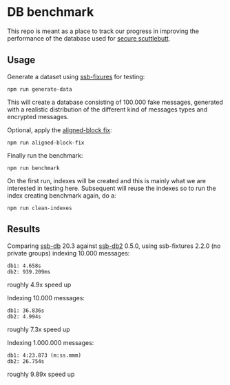 # DB benchmark

This repo is meant as a place to track our progress in improving the
performance of the database used for [secure
scuttlebutt](https://github.com/ssbc/).

## Usage

Generate a dataset using [ssb-fixures](https://github.com/ssb-ngi-pointer/ssb-fixtures/) for testing:
```
npm run generate-data
```

This will create a database consisting of 100.000 fake messages,
generated with a realistic distribution of the different kind of
messages types and encrypted messages.

Optional, apply the [aligned-block fix](https://github.com/flumedb/aligned-block-file/pull/11):
```
npm run aligned-block-fix
```

Finally run the benchmark:
```
npm run benchmark
```

On the first run, indexes will be created and this is mainly what we
are interested in testing here. Subsequent will reuse the indexes so
to run the index creating benchmark again, do a:
```
npm run clean-indexes
```

## Results

Comparing [ssb-db](https://github.com/ssbc/ssb-db/) 20.3 against
[ssb-db2](https://github.com/ssb-ngi-pointer/ssb-db2) 0.5.0, using
ssb-fixtures 2.2.0 (no private groups) indexing 10.000 messages:
```
db1: 4.658s
db2: 939.209ms
```
roughly 4.9x speed up

Indexing 10.000 messages:
```
db1: 36.836s
db2: 4.994s
```
roughly 7.3x speed up

Indexing 1.000.000 messages:
```
db1: 4:23.873 (m:ss.mmm)
db2: 26.754s
```
roughly 9.89x speed up
